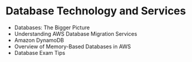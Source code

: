# Database Technology and Services

- Databases: The Bigger Picture
- Understanding AWS Database Migration Services
- Amazon DynamoDB
- Overview of Memory-Based Databases in AWS
- Database Exam Tips

